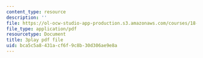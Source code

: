 ```yaml
---
content_type: resource
description: ''
file: https://ol-ocw-studio-app-production.s3.amazonaws.com/courses/18-01sc-single-variable-calculus-fall-2010/bca5c5a8431acf6f9c8b30d306ae9e8a_ryLdyDrBfvI.pdf
file_type: application/pdf
resourcetype: Document
title: 3play pdf file
uid: bca5c5a8-431a-cf6f-9c8b-30d306ae9e8a
---
```

